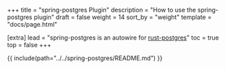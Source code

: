 +++
title = "spring-postgres Plugin"
description = "How to use the spring-postgres plugin"
draft = false
weight = 14
sort_by = "weight"
template = "docs/page.html"

[extra]
lead = "spring-postgres is an autowire for <a href='https://github.com/sfackler/rust-postgres' target='_blank'>rust-postgres</a>"
toc = true
top = false
+++

{{ include(path="../../spring-postgres/README.md") }}
